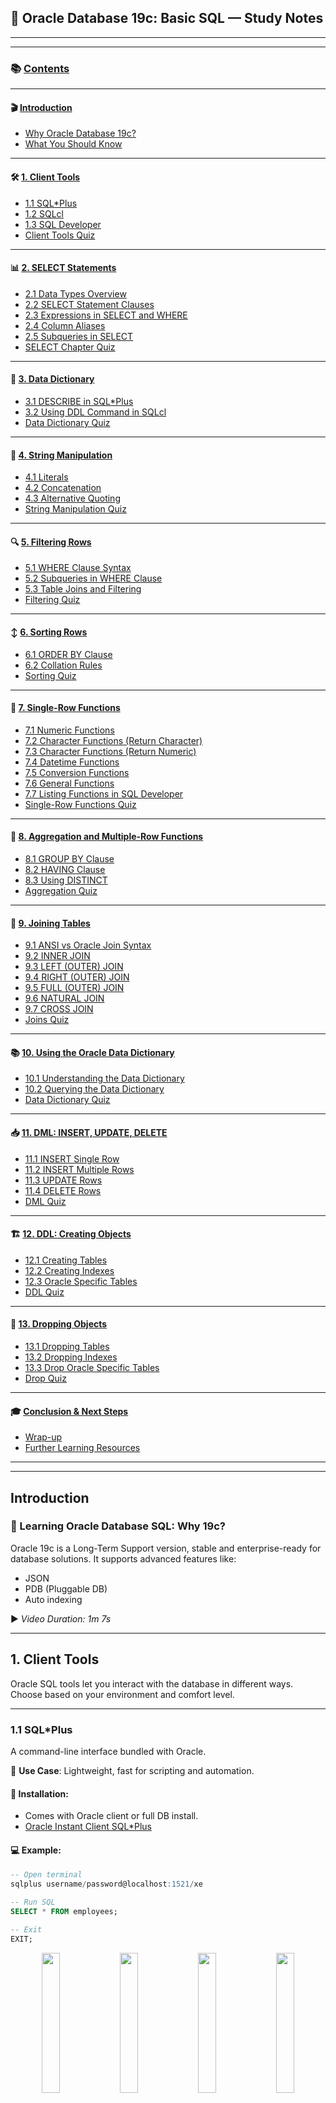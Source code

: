 ## 📘 Oracle Database 19c: Basic SQL — Study Notes

---
---

### 📚 [Contents](#contents)

---

#### 🎬 [Introduction](#-introduction)

* [Why Oracle Database 19c?](#why-oracle-database-19c)
* [What You Should Know](#what-you-should-know)

---

#### 🛠️ [1. Client Tools](#-1-client-tools)

* [1.1 SQL\*Plus](#11-sqlplus)
* [1.2 SQLcl](#12-sqlcl)
* [1.3 SQL Developer](#13-sql-developer)
* [Client Tools Quiz](#client-tools-quiz)

---

#### 📊 [2. SELECT Statements](#-2-select-statements)

* [2.1 Data Types Overview](#21-data-types-overview)
* [2.2 SELECT Statement Clauses](#22-select-statement-clauses)
* [2.3 Expressions in SELECT and WHERE](#23-expressions-in-select-and-where)
* [2.4 Column Aliases](#24-column-aliases)
* [2.5 Subqueries in SELECT](#25-subqueries-in-select)
* [SELECT Chapter Quiz](#select-chapter-quiz)

---

#### 📘 [3. Data Dictionary](#-3-data-dictionary)

* [3.1 DESCRIBE in SQL\*Plus](#31-describe-in-sqlplus)
* [3.2 Using DDL Command in SQLcl](#32-using-ddl-command-in-sqlcl)
* [Data Dictionary Quiz](#data-dictionary-quiz)

---

#### 🧵 [4. String Manipulation](#-4-string-manipulation)

* [4.1 Literals](#41-literals)
* [4.2 Concatenation](#42-concatenation)
* [4.3 Alternative Quoting](#43-alternative-quoting)
* [String Manipulation Quiz](#string-manipulation-quiz)

---

#### 🔍 [5. Filtering Rows](#-5-filtering-rows)

* [5.1 WHERE Clause Syntax](#51-where-clause-syntax)
* [5.2 Subqueries in WHERE Clause](#52-subqueries-in-where-clause)
* [5.3 Table Joins and Filtering](#53-table-joins-and-filtering)
* [Filtering Quiz](#filtering-quiz)

---

#### ↕️ [6. Sorting Rows](#-6-sorting-rows)

* [6.1 ORDER BY Clause](#61-order-by-clause)
* [6.2 Collation Rules](#62-collation-rules)
* [Sorting Quiz](#sorting-quiz)

---

#### 🧮 [7. Single-Row Functions](#-7-single-row-functions)

* [7.1 Numeric Functions](#71-numeric-functions)
* [7.2 Character Functions (Return Character)](#72-character-functions-return-character)
* [7.3 Character Functions (Return Numeric)](#73-character-functions-return-numeric)
* [7.4 Datetime Functions](#74-datetime-functions)
* [7.5 Conversion Functions](#75-conversion-functions)
* [7.6 General Functions](#76-general-functions)
* [7.7 Listing Functions in SQL Developer](#77-listing-functions-in-sql-developer)
* [Single-Row Functions Quiz](#single-row-functions-quiz)

---

#### 🧢 [8. Aggregation and Multiple-Row Functions](#-8-aggregation-and-multiple-row-functions)

* [8.1 GROUP BY Clause](#81-group-by-clause)
* [8.2 HAVING Clause](#82-having-clause)
* [8.3 Using DISTINCT](#83-using-distinct)
* [Aggregation Quiz](#aggregation-quiz)

---

#### 🔗 [9. Joining Tables](#-9-joining-tables)

* [9.1 ANSI vs Oracle Join Syntax](#91-ansi-vs-oracle-join-syntax)
* [9.2 INNER JOIN](#92-inner-join)
* [9.3 LEFT (OUTER) JOIN](#93-left-outer-join)
* [9.4 RIGHT (OUTER) JOIN](#94-right-outer-join)
* [9.5 FULL (OUTER) JOIN](#95-full-outer-join)
* [9.6 NATURAL JOIN](#96-natural-join)
* [9.7 CROSS JOIN](#97-cross-join)
* [Joins Quiz](#joins-quiz)

---

#### 📚 [10. Using the Oracle Data Dictionary](#-10-using-the-oracle-data-dictionary)

* [10.1 Understanding the Data Dictionary](#101-understanding-the-data-dictionary)
* [10.2 Querying the Data Dictionary](#102-querying-the-data-dictionary)
* [Data Dictionary Quiz](#data-dictionary-quiz)

---

#### 📥 [11. DML: INSERT, UPDATE, DELETE](#-11-dml-insert-update-delete)

* [11.1 INSERT Single Row](#111-insert-single-row)
* [11.2 INSERT Multiple Rows](#112-insert-multiple-rows)
* [11.3 UPDATE Rows](#113-update-rows)
* [11.4 DELETE Rows](#114-delete-rows)
* [DML Quiz](#dml-quiz)

---

#### 🏗️ [12. DDL: Creating Objects](#-12-ddl-creating-objects)

* [12.1 Creating Tables](#121-creating-tables)
* [12.2 Creating Indexes](#122-creating-indexes)
* [12.3 Oracle Specific Tables](#123-oracle-specific-tables)
* [DDL Quiz](#ddl-quiz)

---

#### 🧹 [13. Dropping Objects](#-13-dropping-objects)

* [13.1 Dropping Tables](#131-dropping-tables)
* [13.2 Dropping Indexes](#132-dropping-indexes)
* [13.3 Drop Oracle Specific Tables](#133-drop-oracle-specific-tables)
* [Drop Quiz](#drop-quiz)

---

#### 🎓 [Conclusion & Next Steps](#-conclusion--next-steps)

* [Wrap-up](#wrap-up)
* [Further Learning Resources](#further-learning-resources)

---
---

## Introduction

### 🎥 Learning Oracle Database SQL: Why 19c?

Oracle 19c is a Long-Term Support version, stable and enterprise-ready for database solutions. It supports advanced features like:

* JSON
* PDB (Pluggable DB)
* Auto indexing

▶️ *Video Duration: 1m 7s*

---

## 1. Client Tools

Oracle SQL tools let you interact with the database in different ways. Choose based on your environment and comfort level.

---

### 1.1 SQL\*Plus

A command-line interface bundled with Oracle.

📝 **Use Case**: Lightweight, fast for scripting and automation.

#### 🔧 Installation:

* Comes with Oracle client or full DB install.
* [Oracle Instant Client SQL\*Plus](https://www.oracle.com/database/sqldeveloper/technologies/sqlplus-downloads.html)

#### 💻 Example:

```sql
-- Open terminal
sqlplus username/password@localhost:1521/xe

-- Run SQL
SELECT * FROM employees;

-- Exit
EXIT;
```

<p align="center">
  <img src="https://github.com/user-attachments/assets/2819d8ac-7750-4c86-8e6f-0d83ce0b5346" width="24%" /> 
  <img src="https://github.com/user-attachments/assets/957dde10-c4f7-4050-914e-4012c6e0620f" width="24%" /> 
  <img src="https://github.com/user-attachments/assets/0d220d3e-8d73-4d84-bc53-821272d3364f" width="24%" />
  <img src="https://github.com/user-attachments/assets/13d8b0c6-6208-467d-95e5-6bda1c0b3758" width="24%" />
</p>

📄 [SQL\*Plus Command Reference](https://docs.oracle.com/en/database/oracle/oracle-database/19/sqpug/index.html)

---

### 1.2 SQLcl

A modern command-line tool by Oracle, supports scripting and advanced features.

📝 **Use Case**: Scripting, data export, better than SQL\*Plus in formatting and usability.

#### 🔧 Download:

* [SQLcl Download (Oracle Official)](https://www.oracle.com/database/sqldeveloper/technologies/sqlcl/download/)

#### 💻 Example:

```bash
sql your_user/your_pass@localhost:1521/XEPDB1

-- Or use connect command inside SQLcl:
connect hr/hr@localhost:1521/XEPDB1

-- Run SQL
SELECT first_name, last_name FROM employees;

-- Format table output
set sqlformat ansiconsole

-- Exit
exit;
```

<img width="1920" height="1080" alt="Screenshot (546)" src="https://github.com/user-attachments/assets/b52d7187-04d5-4ddb-995f-1bc169452714" />

📄 [SQLcl User Guide](https://docs.oracle.com/en/database/oracle/sql-developer-command-line/22.1/sclug/index.html)

---

### 1.3 SQL Developer

A graphical interface for managing Oracle databases.

📝 **Use Case**: Ideal for beginners, GUI-based table editing, data modeling.

#### 🔧 Download:

* [SQL Developer Download `Full page`](https://www.oracle.com/database/sqldeveloper/) or [Diract Dpwnload pg](https://www.oracle.com/in/database/sqldeveloper/technologies/download/)

<p align="center">
  <img src="https://github.com/user-attachments/assets/c664f9a3-031e-4c76-8b6e-32c660852a13" width="33%" /> 
  <img src="https://github.com/user-attachments/assets/5e59048e-9576-435f-8b74-5faa3d7211fa" width="33%" /> 
  <img src="https://github.com/user-attachments/assets/7d6f02ba-5641-4dcd-8789-fa6dd1eb9eb3" width="33%" />
</p>

<p align="center">
  <img src="https://github.com/user-attachments/assets/e3c975c2-1870-492d-9b06-0b9fbda4e094" width="33%" /> 
  <img src="https://github.com/user-attachments/assets/70217086-7f5d-4222-bb0a-3f8a9be09e03" width="33%" /> 
  <img src="https://github.com/user-attachments/assets/f90a6a41-f549-42cc-a7dc-1520e2ce17b0" width="33%" />
</p>

#### 💻 Connect Steps:

1. Open SQL Developer.
2. Create a new connection:

   * Username: `hr`
   * Password: `hr`
   * Host: `localhost`
   * SID: `xe` or Service Name: `XEPDB1`
3. Click "Test" → Then "Connect".

#### 💻 Run a SQL query:

```sql
SELECT department_id, department_name FROM departments;
```

📄 [SQL Developer Documentation](https://docs.oracle.com/en/database/oracle/sql-developer/)

---

## 2. SELECT Statements

### 2.1 Data Types Overview

Oracle supports a wide range of data types:

* `VARCHAR2(size)` – variable-length string
* `NUMBER(p,s)` – numeric with precision
* `DATE`, `TIMESTAMP` – date/time
* `CLOB`, `BLOB` – for large objects

#### 💻 Example:

```sql
CREATE TABLE sample (
  name VARCHAR2(50),
  salary NUMBER(8,2),
  hire_date DATE
);
```

📄 [Oracle Data Types Guide](https://docs.oracle.com/en/database/oracle/oracle-database/19/sqlrf/Data-Types.html)

<details>
  <summary style="opacity: 0.85;"><b>more</b></summary><br>

---

## 🔹 2.1.0 Data Types Overview

Oracle Database provides several **built-in data types** to define the nature of data stored in a table's columns. Understanding these is fundamental for database design, data integrity, and performance.

---

### 🔸 What is a Data Type?

A **data type** defines:

* The **kind of value** a column can hold (e.g., numbers, text, dates).
* The **operations** that can be performed on that data.
* The **storage format** and space requirements.

Choosing the right data type:

* ✅ Improves **query performance**
* ✅ Ensures **data consistency**
* ✅ Saves **storage space**

---

### 🔸 Main Categories of Data Types

Oracle classifies data types into several broad categories:

| Category       | Description                             |
| -------------- | --------------------------------------- |
| **Character**  | Textual data (names, addresses, etc.)   |
| **Numeric**    | Integers, decimals, and floating points |
| **Date/Time**  | Temporal data like dates and timestamps |
| **LOBs**       | Large objects like images, files, etc.  |
| **RAW/BINARY** | Binary data for internal use            |

---

### 🔹 2.1.1. Character Data Types

| Type           | Description                                    | Example                   |
| -------------- | ---------------------------------------------- | ------------------------- |
| `CHAR(n)`      | Fixed-length string (right-padded with spaces) | `'A'` → `'A '` if `n = 2` |
| `VARCHAR2(n)`  | Variable-length string, up to `n` bytes/chars  | `'Hello'`                 |
| `NCHAR(n)`     | Fixed-length Unicode characters                | `'ह'`                     |
| `NVARCHAR2(n)` | Variable-length Unicode string                 | `'日本語'`                   |

📌 **CHAR vs VARCHAR2**

* `CHAR` always reserves `n` characters (even if unused).
* `VARCHAR2` stores exactly what you input — more efficient for variable-length text.

🔗 [Oracle Docs - Character Data Types](https://docs.oracle.com/en/database/oracle/oracle-database/19/sqlrf/Data-Types.html#GUID-52E4A9AB-EC5F-49C7-BCCF-83E9AF35F1B7)

---

### 🔹 2.1.2. Numeric Data Types

| Type           | Description                           | Example                  |
| -------------- | ------------------------------------- | ------------------------ |
| `NUMBER(p, s)` | Precision `p`, scale `s` for decimals | `NUMBER(5,2)` → `123.45` |
| `INTEGER`      | Whole numbers (alias of `NUMBER`)     | `10`, `-2`               |
| `FLOAT`        | Approximate values, scientific use    | `3.1415E+00`             |

📌 Oracle allows extremely large numbers with up to 38 digits of precision.

✅ Example:

```sql
CREATE TABLE employees (
  id NUMBER(5),
  salary NUMBER(8,2)
);
```

🔗 [Oracle Docs - Numeric Types](https://docs.oracle.com/en/database/oracle/oracle-database/19/sqlrf/Data-Types.html#GUID-509EDC70-91F0-45A5-8C01-F5B131C3A86E)

---

### 🔹 2.1.3. Date and Time Types

| Type                       | Description                           | Example                        |
| -------------------------- | ------------------------------------- | ------------------------------ |
| `DATE`                     | Date and time (to the second)         | `'06-AUG-25 13:10:55'`         |
| `TIMESTAMP`                | DATE + fractional seconds             | `'2025-08-06 13:10:55.123'`    |
| `TIMESTAMP WITH TIME ZONE` | Includes time zone info               | `'2025-08-06 13:10:55 +05:30'` |
| `INTERVAL`                 | Time differences (e.g., days, months) | `INTERVAL '2-3' YEAR TO MONTH` |

✅ Example:

```sql
SELECT SYSDATE FROM DUAL;  -- Returns current date and time
```

🔗 [Oracle Docs - Datetime Types](https://docs.oracle.com/en/database/oracle/oracle-database/19/sqlrf/Data-Types.html#GUID-607372E2-8C9F-4AE4-B6D3-8E83CEB8C97D)

---

### 🔹 2.1.4. Large Objects (LOBs)

Used for storing **large text, images, audio, or binary files**.

| Type    | Description                     | Example Use Case          |
| ------- | ------------------------------- | ------------------------- |
| `CLOB`  | Character large object (text)   | Storing blog articles     |
| `NCLOB` | Unicode large text              | Multilingual content      |
| `BLOB`  | Binary data                     | Storing images, PDFs      |
| `BFILE` | External file in OS file system | Read-only access to files |

✅ Example:

```sql
CREATE TABLE documents (
  doc_id NUMBER,
  doc_content CLOB
);
```

🔗 [Oracle Docs - LOBs](https://docs.oracle.com/en/database/oracle/oracle-database/19/adlob/)

---

### 🔹 2.1.5. RAW and LONG Data Types

These are used **rarely**, usually for backward compatibility or specialized systems.

| Type       | Description                         | Use Case           |
| ---------- | ----------------------------------- | ------------------ |
| `RAW(n)`   | Stores binary or non-character data | Internal keys      |
| `LONG`     | Deprecated. Stores large text.      | Use `CLOB` instead |
| `LONG RAW` | Stores large binary data            | Use `BLOB` instead |

---

### 🔸 Data Types Best Practices

| Tip                              | Explanation                  |
| -------------------------------- | ---------------------------- |
| Use `VARCHAR2` instead of `CHAR` | Saves space                  |
| Use `CLOB` for long text         | `VARCHAR2` max is 4000 bytes |
| Prefer `TIMESTAMP` over `DATE`   | More precision               |
| Don’t use `LONG` / `LONG RAW`    | Deprecated                   |

![imgonline-com-ua-twotoone-ceUfsbi6NQu6Iu](https://github.com/user-attachments/assets/b2df0ab6-7031-45f4-9df9-5c913759c932)

</details>

---

### 2.2 SELECT Statement Clauses

Basic structure:

```sql
SELECT column1, column2
FROM table_name
WHERE condition
ORDER BY column1;
```

#### 💻 Example:

```sql
SELECT first_name, salary
FROM employees
WHERE department_id = 90
ORDER BY salary DESC;
```

📄 [SELECT Statement Syntax](https://docs.oracle.com/en/database/oracle/oracle-database/19/sqlrf/SELECT.html)

---

### 2.3 Expressions in SELECT and WHERE

You can use arithmetic, logical, or string expressions.

#### 💻 Example:

```sql
SELECT first_name, salary, salary * 12 AS annual_salary
FROM employees
WHERE salary > 1000;
```

---

### 2.4 Column Aliases

You can rename columns in output using `AS`.

#### 💻 Example:

```sql
SELECT first_name AS "First Name", salary AS "Monthly Pay"
FROM employees;
```

<img width="1920" height="1080" alt="Screenshot (567)" src="https://github.com/user-attachments/assets/9ece923a-3528-4461-9491-e1e3e820fabc" />

---

### 2.5 Subqueries

Subqueries = queries inside queries.

#### 💻 Example:

```sql
SELECT first_name, salary
FROM employees
WHERE salary > (SELECT AVG(salary) FROM employees);
```

---

### 2.6 Quiz

*(Just a reminder: 15 questions — test your understanding!)*

---

## 3. Data Dictionary

Oracle maintains a set of **metadata views** that store information about database objects like tables, views, columns, users, etc.

---

### 3.1 Using `DESCRIBE` in SQL\*Plus

The `DESCRIBE` command shows the structure of a table.

#### 💻 Example:

```sql
-- Describe a table
DESC employees;
```

This displays:

* Column names
* Data types
* Nullable info

📄 [DESCRIBE Command Reference](https://docs.oracle.com/en/database/oracle/oracle-database/19/sqpug/Using-SQL-Plus.html#GUID-C9F2178B-E52A-44B2-8492-81BAEBE45216)

---

### 3.2 Using DDL Commands in SQLcl

DDL = Data Definition Language
Used to define or alter the structure of database objects.

#### 💻 Example 1: Creating a table

```sql
CREATE TABLE departments (
  dept_id NUMBER PRIMARY KEY,
  dept_name VARCHAR2(50)
);
```

#### 💻 Example 2: Altering a table

```sql
ALTER TABLE departments ADD location VARCHAR2(100);
```

#### 💻 Example 3: Viewing object DDL

In SQLcl, you can use:

```sql
DDL departments;
```

🔗 [DDL in SQLcl Docs](https://docs.oracle.com/en/database/oracle/sql-developer-command-line/20.2/sclug/using-sqlcl.html#GUID-B40EC5CE-31C1-4414-8819-CFECF4C59EFB)

---

### 3.3 Common Data Dictionary Views

These views are read-only and let you query the database structure.

| View               | Description                               |
| ------------------ | ----------------------------------------- |
| `USER_TABLES`      | Tables owned by the current user          |
| `ALL_TABLES`       | Tables accessible to the current user     |
| `DBA_TABLES`       | All tables in the database (admin access) |
| `USER_TAB_COLUMNS` | Column info for user’s tables             |

#### 💻 Examples:

```sql
-- List all your tables
SELECT table_name FROM user_tables;

-- See columns of a specific table
SELECT column_name, data_type
FROM user_tab_columns
WHERE table_name = 'EMPLOYEES';
```

📄 [Oracle Data Dictionary Overview](https://docs.oracle.com/en/database/oracle/oracle-database/19/refrn/data-dictionary.html)

---

✅ **Section Complete!**
This section teaches how to:

* Check table structure
* Use DDL commands
* Explore metadata views

---

## 4. String Manipulation

Working with strings is essential in SQL — Oracle provides many functions for formatting, concatenating, and handling quotes in strings.

---

### 4.1 Literals

**Literals** are fixed values like text or numbers used in SQL queries.

#### 💻 Example:

```sql
SELECT 'Hello, Oracle!' AS greeting FROM dual;
```

* `dual` is a special one-row table used for testing expressions in Oracle.
* Strings are enclosed in single quotes `'...'`.

---

### 4.2 Concatenation

To join strings together, use the `||` operator.

#### 💻 Example:

```sql
SELECT first_name || ' ' || last_name AS full_name
FROM employees;
```

* You can also concatenate with literals:

```sql
SELECT 'Employee: ' || first_name FROM employees;
```

---

### 4.3 Alternative Quoting

To handle quotes inside strings, Oracle provides **q-quote syntax**:

#### 💻 Syntax:

```sql
q'[your string here]'
```

#### 💻 Example:

```sql
SELECT q'[This is John's pen]' AS note FROM dual;
```

* No need to escape `'` inside the string
* Delimiters can be any matching pair: `[ ]`, `{ }`, `( )`, `< >`

📄 [Oracle Alternative Quoting](https://docs.oracle.com/en/database/oracle/oracle-database/19/sqlrf/Literals.html)

---

### 4.4 Common String Functions

| Function                  | Description                | Example                                |
| ------------------------- | -------------------------- | -------------------------------------- |
| `UPPER(str)`              | Converts to uppercase      | `UPPER('abc') → 'ABC'`                 |
| `LOWER(str)`              | Converts to lowercase      | `LOWER('ABC') → 'abc'`                 |
| `INITCAP(str)`            | Capitalizes each word      | `INITCAP('oracle sql') → 'Oracle Sql'` |
| `LENGTH(str)`             | Returns length of string   | `LENGTH('Oracle') → 6`                 |
| `SUBSTR(str, start, len)` | Substring                  | `SUBSTR('OracleSQL', 1, 6) → 'Oracle'` |
| `INSTR(str, substr)`      | Find position of substring | `INSTR('Oracle', 'a') → 3`             |

#### 💻 Example:

```sql
SELECT UPPER(first_name), LENGTH(first_name)
FROM employees;
```

---

### 4.5 Quiz

🧠 *9 Questions — Practice string functions, quotes, and expressions.*

---

✅ **Section Complete!**

You've now covered:

* Handling literals and quotes
* Concatenating strings
* Using string functions like `UPPER`, `SUBSTR`, `INSTR`

---

## 5. Filtering Rows

In SQL, filtering is done using the `WHERE` clause. You can also apply conditions in joins and subqueries to refine your results.

---

### 5.1 WHERE Clause Syntax

The `WHERE` clause is used to filter rows that meet specific conditions.

#### 💻 Syntax:

```sql
SELECT column1, column2
FROM table_name
WHERE condition;
```

#### 💻 Example:

```sql
SELECT first_name, salary
FROM employees
WHERE salary > 5000;
```

You can use:

* Comparison: `=`, `!=`, `<`, `>`, `<=`, `>=`
* Logical: `AND`, `OR`, `NOT`
* Range: `BETWEEN`, `IN`, `LIKE`, `IS NULL`

#### 💻 Example with multiple conditions:

```sql
SELECT first_name, department_id
FROM employees
WHERE department_id IN (50, 80)
  AND salary BETWEEN 4000 AND 8000;
```

📄 [WHERE Clause Docs](https://docs.oracle.com/en/database/oracle/oracle-database/19/sqlrf/Conditions.html)

---

### 5.2 Subqueries in the WHERE Clause

A **subquery** inside the `WHERE` lets you compare values from another result set.

#### 💻 Example:

```sql
SELECT first_name, salary
FROM employees
WHERE salary > (
  SELECT AVG(salary) FROM employees
);
```

* This query shows employees earning **above average** salary.

---

### 5.3 Filtering in JOINs

When using `JOIN`, conditions can be applied:

* In the `ON` clause
* In the `WHERE` clause (for extra filters)

#### 💻 Example: Filtering joined tables

```sql
SELECT e.first_name, d.department_name
FROM employees e
JOIN departments d ON e.department_id = d.department_id
WHERE d.location_id = 1700;
```

* This filters only those departments in a specific location.

📄 [Oracle JOIN Reference](https://docs.oracle.com/en/database/oracle/oracle-database/19/sqlrf/Queries-and-Subqueries.html)

---

### 5.4 NULL Filtering

To check for `NULL` values:

#### 💻 Example:

```sql
SELECT employee_id, commission_pct
FROM employees
WHERE commission_pct IS NULL;
```

---

### 5.5 Quiz

🧠 *9 questions — Practice filtering using WHERE, AND/OR, subqueries, and joins.*

---

✅ **Section Complete!**
You've learned how to:

* Use `WHERE` with multiple conditions
* Compare results using subqueries
* Filter joined rows
* Work with `NULL` values

---

## 6. Sorting Rows

After retrieving data with a `SELECT` query, you can sort it using the `ORDER BY` clause. Oracle also supports sorting using **collation rules** for language-sensitive operations.

---

### 6.1 ORDER BY Clause

The `ORDER BY` clause is used to sort query results in ascending (default) or descending order.

#### 💻 Syntax:

```sql
SELECT column1, column2
FROM table_name
ORDER BY column1 [ASC|DESC];
```

#### 💻 Example 1: Sort by salary (lowest to highest)

```sql
SELECT first_name, salary
FROM employees
ORDER BY salary;
```

#### 💻 Example 2: Sort by department and then salary (highest first)

```sql
SELECT first_name, department_id, salary
FROM employees
ORDER BY department_id, salary DESC;
```

You can also use **column position**:

```sql
-- Sort by second column, descending
SELECT first_name, salary FROM employees ORDER BY 2 DESC;
```

---

### 6.2 Sorting by Expressions

You can sort using calculated fields or functions.

#### 💻 Example:

```sql
SELECT first_name, salary, salary * 12 AS annual_salary
FROM employees
ORDER BY annual_salary DESC;
```

---

### 6.3 Collation Rules (Advanced)

Oracle 12c and above supports **collation** — rules that define how characters are compared/sorted (especially for languages with accents, etc.)

#### 💻 Example:

```sql
SELECT first_name
FROM employees
ORDER BY first_name COLLATE BINARY_CI;  -- Case-insensitive sort
```

📝 Collation types:

* `BINARY`: case-sensitive (default)
* `BINARY_CI`: case-insensitive
* `BINARY_AI`: accent-insensitive

📄 [Oracle Collation Documentation](https://docs.oracle.com/en/database/oracle/oracle-database/19/nlspg/introduction-to-collation.html)

---

### 6.4 Quiz

🧠 *6 Questions — Practice sorting, using ORDER BY, and understanding collation.*

---

✅ **Section Complete!**
You now know how to:

* Sort query results using `ORDER BY`
* Use ascending/descending order
* Sort using expressions and multiple columns
* Apply collation rules for custom sorting logic

---

## 7. Single-Row Functions

Single-row functions return one result per row. They are commonly used to:

* Modify data
* Perform calculations
* Format output

Functions are categorized by **type**:

* Numeric
* Character
* Date
* Conversion
* General

You can use them in `SELECT`, `WHERE`, `ORDER BY`, etc.

---

### 7.1 Numeric Functions

#### 🔹 Common Numeric Functions:

| Function      | Description                                |
| ------------- | ------------------------------------------ |
| `ROUND(n, d)` | Rounds number `n` to `d` decimal places    |
| `TRUNC(n, d)` | Truncates number `n` to `d` decimal places |
| `MOD(m, n)`   | Returns remainder of `m/n`                 |

#### 💻 Example:

```sql
SELECT salary, ROUND(salary, -3), MOD(salary, 1000)
FROM employees;
```

---

### 7.2 Character Functions (returning **character**)

These functions work on strings and return string output.

| Function                      | Description                     |
| ----------------------------- | ------------------------------- |
| `LOWER(str)`                  | Converts to lowercase           |
| `UPPER(str)`                  | Converts to uppercase           |
| `INITCAP(str)`                | First letter uppercase          |
| `LTRIM(str)` / `RTRIM(str)`   | Trim characters from left/right |
| `SUBSTR(str, start, len)`     | Extract substring               |
| `REPLACE(str, find, replace)` | Replace text                    |

#### 💻 Example:

```sql
SELECT first_name, UPPER(first_name), SUBSTR(first_name, 1, 2)
FROM employees;
```

---

### 7.3 Character Functions (returning **numeric**)

| Function             | Description                   |
| -------------------- | ----------------------------- |
| `LENGTH(str)`        | Returns number of characters  |
| `INSTR(str, substr)` | Returns position of substring |

#### 💻 Example:

```sql
SELECT email, LENGTH(email), INSTR(email, '@')
FROM employees;
```

---

### 7.4 Datetime Functions

| Function                   | Description                           |
| -------------------------- | ------------------------------------- |
| `SYSDATE`                  | Current system date/time              |
| `CURRENT_DATE`             | Current date (user session time zone) |
| `ADD_MONTHS(date, n)`      | Add months                            |
| `MONTHS_BETWEEN(d1, d2)`   | # of months between two dates         |
| `NEXT_DAY(date, 'MONDAY')` | Next given weekday                    |
| `LAST_DAY(date)`           | Last day of the month                 |

#### 💻 Example:

```sql
SELECT hire_date, ADD_MONTHS(hire_date, 6), LAST_DAY(hire_date)
FROM employees;
```

---

### 7.5 Conversion Functions

Used to convert between data types.

| Function                | Description                   |
| ----------------------- | ----------------------------- |
| `TO_CHAR(expr, format)` | Convert date/number to string |
| `TO_DATE(str, format)`  | Convert string to date        |
| `TO_NUMBER(str)`        | Convert string to number      |

#### 💻 Example:

```sql
SELECT TO_CHAR(SYSDATE, 'DD-Mon-YYYY') AS today,
       TO_DATE('2025-12-01', 'YYYY-MM-DD') AS converted_date
FROM dual;
```

📄 [Oracle Conversion Functions](https://docs.oracle.com/en/database/oracle/oracle-database/19/sqlrf/SQL-Functions.html#GUID-67A1F9E8-8E07-4D75-9E64-98C1F5D760C1)

---

### 7.6 General Functions

| Function                      | Description                               |
| ----------------------------- | ----------------------------------------- |
| `NVL(expr1, expr2)`           | Replace `NULL` with expr2                 |
| `NVL2(expr1, expr2, expr3)`   | If expr1 not NULL return expr2 else expr3 |
| `NULLIF(expr1, expr2)`        | Returns NULL if both equal                |
| `COALESCE(expr1, expr2, ...)` | First non-NULL value                      |

#### 💻 Example:

```sql
SELECT first_name, commission_pct, NVL(commission_pct, 0)
FROM employees;
```

---

### 7.7 List Functions with SQL Developer

If you're using SQL Developer:

**📍 Steps:**

* Go to `View` → `DBMS Output`
* Use:

```sql
SELECT object_name
FROM all_objects
WHERE object_type = 'FUNCTION';
```

You can also explore:

* `ALL_FUNCTIONS`
* `USER_FUNCTIONS`

---

### 7.8 Quiz

🧠 *21 Questions — Practice all types of single-row functions in SELECT, WHERE, and expressions.*

---

✅ **Section Complete!**
You now understand:

* How to use built-in single-row functions in SQL
* Use cases for string, number, date, and conversion operations

---

## 8. Aggregation and Multiple-Row Functions

Unlike single-row functions, **aggregation (group) functions** operate on *sets of rows* and return a *single result* per group.

Common aggregate functions:

* `SUM`, `AVG`, `COUNT`, `MAX`, `MIN`

---

### 8.1 `GROUP BY` Clause

Used to group rows sharing a value in one or more columns.

#### 💻 Example:

```sql
SELECT department_id, COUNT(*) AS emp_count, AVG(salary)
FROM employees
GROUP BY department_id;
```

* Groups employees by department
* Returns count and average salary per department

---

### 8.2 `HAVING` Clause

Works like a `WHERE` clause but filters **after grouping**.

#### 💻 Example:

```sql
SELECT department_id, AVG(salary)
FROM employees
GROUP BY department_id
HAVING AVG(salary) > 5000;
```

* Filters only departments with average salary above 5000

> ⚠️ You **can’t** use `WHERE` to filter grouped results. Use `HAVING` instead.

---

### 8.3 Using `DISTINCT` in Aggregation

`DISTINCT` helps avoid duplicate values.

#### 💻 Example:

```sql
SELECT COUNT(DISTINCT department_id) AS total_departments
FROM employees;
```

* Counts only unique departments

You can also use `DISTINCT` inside `SUM`, `AVG`, etc.

---

### 🔧 Common Aggregate Functions

| Function     | Description             |
| ------------ | ----------------------- |
| `COUNT(*)`   | Counts all rows         |
| `COUNT(col)` | Counts non-null rows    |
| `SUM(col)`   | Adds all numeric values |
| `AVG(col)`   | Average of values       |
| `MIN(col)`   | Smallest value          |
| `MAX(col)`   | Largest value           |

---

### 📘 Oracle Documentation

* 📄 [Aggregate Functions — Oracle 19c SQL Reference](https://docs.oracle.com/en/database/oracle/oracle-database/19/sqlrf/SQL-Functions.html#GUID-3F3BAF1D-6E14-4FBE-817A-ADDF5F9F2E6B)

---

### 8.4 Quiz

🧠 *9 Questions — Practice GROUP BY, HAVING, and DISTINCT together with aggregation.*

---

✅ **Section Complete!**
You now understand how to:

* Aggregate data using `COUNT`, `SUM`, etc.
* Group results with `GROUP BY`
* Filter group results using `HAVING`

---

## 9. Joining Tables

In real-world databases, data is stored in **multiple related tables**. To retrieve meaningful data, we **join** them.

> 🔗 **JOIN** = Combine rows from two or more tables based on a related column (usually a foreign key).

---

### 9.1 ANSI JOIN vs Oracle JOIN Syntax

There are two styles of writing joins:

#### ✅ ANSI Syntax (Preferred)

```sql
SELECT e.first_name, d.department_name
FROM employees e
JOIN departments d
ON e.department_id = d.department_id;
```

#### ⚠️ Oracle Legacy Syntax

```sql
SELECT e.first_name, d.department_name
FROM employees e, departments d
WHERE e.department_id = d.department_id;
```

> ANSI syntax is **clearer and standard**. Use it in interviews and modern code.

---

### 9.2 `INNER JOIN`

Returns rows **only when a match exists** in both tables.

#### 💻 Example:

```sql
SELECT e.first_name, d.department_name
FROM employees e
INNER JOIN departments d
ON e.department_id = d.department_id;
```

---

### 9.3 `LEFT (OUTER) JOIN`

Returns **all rows from the left** table, even if there’s no match in the right table. Unmatched right-side values return `NULL`.

#### 💻 Example:

```sql
SELECT e.first_name, d.department_name
FROM employees e
LEFT OUTER JOIN departments d
ON e.department_id = d.department_id;
```

---

### 9.4 `RIGHT (OUTER) JOIN`

Returns **all rows from the right** table, even if there’s no match in the left table.

#### 💻 Example:

```sql
SELECT e.first_name, d.department_name
FROM employees e
RIGHT OUTER JOIN departments d
ON e.department_id = d.department_id;
```

---

### 9.5 `FULL (OUTER) JOIN`

Returns **all rows when there is a match in one of the tables**, otherwise returns `NULL`.

#### 💻 Example:

```sql
SELECT e.first_name, d.department_name
FROM employees e
FULL OUTER JOIN departments d
ON e.department_id = d.department_id;
```

---

### 9.6 `NATURAL JOIN`

Automatically joins tables by **columns with the same name**.
⚠️ Use with caution — not recommended unless you fully understand the schema.

#### 💻 Example:

```sql
SELECT *
FROM employees
NATURAL JOIN departments;
```

> Joins on all columns that have the same name and compatible datatypes.

---

### 9.7 `CROSS JOIN`

Creates **Cartesian product** — every row from the first table is joined with every row from the second table.

#### 💻 Example:

```sql
SELECT e.first_name, d.department_name
FROM employees e
CROSS JOIN departments d;
```

> 🚨 Very dangerous on large tables. Only use when needed.

---

### 🧪 Tips for Working with Joins

* Always use **aliases** for table names (e.g., `e`, `d`)
* Use `INNER JOIN` for most tasks
* Be cautious with `FULL` and `CROSS JOIN`
* Use **ER diagrams** or documentation to understand relationships

---

### 📘 Useful Links

* 📄 [Oracle SQL JOIN Syntax (19c Docs)](https://docs.oracle.com/en/database/oracle/oracle-database/19/sqlrf/Queries.html#GUID-11750D2B-6DAB-49D5-8C14-AD5A6C3B2A69)
* 🧰 [W3Schools SQL Joins Visual Guide](https://www.w3schools.com/sql/sql_join.asp)

---

### 9.8 Quiz

🧠 *21 Questions — Solidify your knowledge of JOINs with inner, outer, and cross queries.*

---

✅ **Section Complete!**
You’ve now learned to:

* Join tables using ANSI-style SQL
* Retrieve data from multiple sources

---

## 10. Using the Oracle Data Dictionary

The **Oracle Data Dictionary** is a **set of read-only tables and views** that provide information about the database, its objects, users, privileges, and more.

> 🧠 Think of it as **Oracle’s internal database about the database**.

---

### 10.1 Understanding the Data Dictionary

Oracle maintains metadata in tables such as:

| View Prefix | Meaning                                    |
| ----------- | ------------------------------------------ |
| `USER_`     | Info about **your** objects                |
| `ALL_`      | Info about **accessible** objects          |
| `DBA_`      | Info about **all** objects (need DBA role) |

#### 💻 Example:

```sql
-- See your own tables
SELECT table_name FROM user_tables;

-- See all accessible tables
SELECT table_name FROM all_tables;

-- See all tables in the database (DBA only)
SELECT table_name FROM dba_tables;
```

---

### 10.2 Querying the Data Dictionary

Let’s say you want to view all the **columns** of a table:

```sql
SELECT column_name, data_type, data_length
FROM user_tab_columns
WHERE table_name = 'EMPLOYEES';
```

📌 *Note*: Always use uppercase table names in these queries because Oracle stores metadata in uppercase.

---

### 🔍 Commonly Used Data Dictionary Views

| View               | Purpose                      |
| ------------------ | ---------------------------- |
| `USER_TABLES`      | Your tables                  |
| `USER_TAB_COLUMNS` | Columns in your tables       |
| `USER_CONSTRAINTS` | Constraints (PK, FK, etc.)   |
| `USER_INDEXES`     | Indexes                      |
| `USER_VIEWS`       | Views                        |
| `USER_SEQUENCES`   | Sequences                    |
| `USER_SYNONYMS`    | Synonyms                     |
| `USER_OBJECTS`     | All types of objects you own |

---

### 🛠 Bonus: Find Tables You Created Today

```sql
SELECT table_name, created
FROM user_objects
WHERE object_type = 'TABLE'
AND created > SYSDATE - 1;
```

---

### 📘 Useful Links

* 📚 [Oracle Data Dictionary Documentation (19c)](https://docs.oracle.com/en/database/oracle/oracle-database/19/refrn/data-dictionary-views.html)
* 🔍 [Oracle Live SQL: Explore Metadata](https://livesql.oracle.com/)
* 🛠 [USER\_ vs ALL\_ vs DBA\_ – StackOverflow Explainer](https://stackoverflow.com/a/29832871)

---

### 10.3 Quiz

🧠 *6 questions to test your metadata skills.*

---

✅ **Section Complete!**
Now you can:

* Understand and query metadata using Oracle’s dictionary
* Explore tables, columns, constraints, and more

---

## 11. DML: INSERT / UPDATE / DELETE

DML lets you **manipulate existing data** inside Oracle tables. This includes:

* `INSERT`: Add new rows
* `UPDATE`: Modify existing rows
* `DELETE`: Remove rows

Let’s go one-by-one with examples 👇

---

### 11.1 Inserting Single Rows

```sql
-- Insert one row into a table
INSERT INTO employees (employee_id, first_name, last_name, salary)
VALUES (1001, 'John', 'Doe', 50000);
```

📝 Make sure the column order in `INSERT` matches the values.

---

### 11.2 Inserting Multiple Rows

Oracle 19c supports inserting multiple rows with one `INSERT ALL` statement:

```sql
INSERT ALL
  INTO employees (employee_id, first_name, last_name, salary)
  VALUES (1002, 'Alice', 'Smith', 60000)
  
  INTO employees (employee_id, first_name, last_name, salary)
  VALUES (1003, 'Bob', 'Johnson', 55000)
SELECT * FROM dual;
```

🧠 `dual` is a dummy table used for queries that don't rely on real data.

---

### 11.3 Updating Rows

```sql
-- Give a salary hike to employee 1001
UPDATE employees
SET salary = salary + 5000
WHERE employee_id = 1001;
```

📌 Always use a `WHERE` clause in `UPDATE` to avoid updating all rows accidentally.

---

### 11.4 Deleting Rows

```sql
-- Delete employee with ID 1002
DELETE FROM employees
WHERE employee_id = 1002;
```

⚠️ **Without WHERE**, all rows in the table will be deleted!

---

### 💡 Bonus: UPDATE Using Subquery

```sql
-- Set salary based on data from another table
UPDATE employees e
SET salary = (SELECT salary FROM temp_employees t WHERE t.id = e.employee_id)
WHERE EXISTS (SELECT 1 FROM temp_employees t WHERE t.id = e.employee_id);
```

---

### 📘 Documentation & Resources

* 📚 [INSERT Statement (Oracle Docs)](https://docs.oracle.com/en/database/oracle/oracle-database/19/sqlrf/INSERT.html)
* 📚 [UPDATE Statement (Oracle Docs)](https://docs.oracle.com/en/database/oracle/oracle-database/19/sqlrf/UPDATE.html)
* 📚 [DELETE Statement (Oracle Docs)](https://docs.oracle.com/en/database/oracle/oracle-database/19/sqlrf/DELETE.html)
* 🧪 [Try DML on Live SQL](https://livesql.oracle.com)

---

### 🧪 Chapter Quiz

Test your DML skills with **12 questions**.

---

✅ **Section Complete!**
You’ve now mastered inserting, updating, and deleting data in Oracle like a pro!

---

## 12. DDL: Creating Objects

DDL is used to **define, create, or modify database schema objects** such as tables, indexes, and constraints.

Let’s break down the major components with examples 👇

---

### 12.1 Creating Tables

```sql
-- Create a simple table
CREATE TABLE employees (
  employee_id   NUMBER PRIMARY KEY,
  first_name    VARCHAR2(50),
  last_name     VARCHAR2(50),
  salary        NUMBER,
  hire_date     DATE DEFAULT SYSDATE
);
```

🔹 `VARCHAR2` is preferred over `VARCHAR` in Oracle.
🔹 `SYSDATE` returns the current system date and time.

---

### 12.2 Creating Indexes

Indexes improve query performance, especially for large datasets.

```sql
-- Create an index on last_name for faster lookups
CREATE INDEX idx_lastname ON employees (last_name);
```

🧠 Oracle automatically creates indexes for `PRIMARY KEY` and `UNIQUE` constraints.

---

### 12.3 Create Oracle-Specific Tables

Oracle offers advanced features like **object types**, **partitioned tables**, and **temporary tables**. Here’s a basic example:

```sql
-- Create a Global Temporary Table (data persists for session/transaction)
CREATE GLOBAL TEMPORARY TABLE temp_employees (
  id           NUMBER,
  name         VARCHAR2(100)
) ON COMMIT PRESERVE ROWS;
```

💡 Use this for storing intermediate or session-based data.

---

### 🔗 Documentation & Resources

* 📚 [CREATE TABLE – Oracle Docs](https://docs.oracle.com/en/database/oracle/oracle-database/19/sqlrf/CREATE-TABLE.html)
* 📚 [CREATE INDEX – Oracle Docs](https://docs.oracle.com/en/database/oracle/oracle-database/19/sqlrf/CREATE-INDEX.html)
* 📚 [Oracle Temporary Tables](https://docs.oracle.com/en/database/oracle/oracle-database/19/sqlrf/CREATE-GLOBAL-TEMPORARY-TABLE.html)

---

### ✅ Real-Life Tip

📌 When designing a table:

* Use appropriate **data types** and **constraints**
* Plan **indexes** for performance
* Document your structure in a schema diagram

---

### 🧪 Chapter Quiz

Challenge yourself with **6 questions** on DDL!

---

✅ **Section Complete!**
You now know how to **create and structure** your Oracle database using DDL!

---

## 13. Dropping Objects

Dropping objects means **permanently removing** them from the database. It’s a **destructive operation**, so use it with caution.

---

### 13.1 Dropping Tables

```sql
-- Delete the entire table structure and its data
DROP TABLE employees;
```

🔸 This removes the table *and all of its data*.
🔸 Any indexes or constraints defined on the table are also removed.

```sql
-- Drop a table only if it exists (to avoid errors)
BEGIN
   EXECUTE IMMEDIATE 'DROP TABLE employees';
EXCEPTION
   WHEN OTHERS THEN
      NULL; -- silently handle if table doesn't exist
END;
```

---

### 13.2 Dropping Indexes

```sql
-- Drop a previously created index
DROP INDEX idx_lastname;
```

💡 You can’t drop indexes that were automatically created by constraints like `PRIMARY KEY`. You must drop the constraint first.

---

### 13.3 Dropping Oracle-Specific Tables

```sql
-- Drop a Global Temporary Table
DROP TABLE temp_employees;
```

🚫 Dropping any table means **no undo** – so double-check!

---

### 🔗 Documentation & Resources

* 📚 [DROP TABLE – Oracle Docs](https://docs.oracle.com/en/database/oracle/oracle-database/19/sqlrf/DROP-TABLE.html)
* 📚 [DROP INDEX – Oracle Docs](https://docs.oracle.com/en/database/oracle/oracle-database/19/sqlrf/DROP-INDEX.html)

---

### 🧪 Chapter Quiz

📝 Test your understanding with **5 questions** on DROP commands.

---

✅ **Section Complete!**
You now know how to **safely delete tables, indexes, and other objects** from your Oracle database.

---

## 🎓 Conclusion

### ✅ Next Steps

Congratulations on completing the **Oracle Database 19c: Basic SQL** course! 🎉

Now that you’ve built a solid foundation, here’s what you can do next:

---

### 🔄 Review Key Topics

* **Practice SELECT queries** with filtering, sorting, joins, and functions
* **Explore DML** with `INSERT`, `UPDATE`, and `DELETE`
* **Experiment with DDL** by creating and dropping tables
* **Use the Data Dictionary** to understand your schema
* **Master Joins** – especially INNER, OUTER, and CROSS joins
* **Sharpen SQL skills** using platforms like:

  * [LeetCode – SQL Challenges](https://leetcode.com/problemset/database/)
  * [HackerRank – SQL Practice](https://www.hackerrank.com/domains/tutorials/10-days-of-sql)
  * [Oracle Live SQL (Playground)](https://livesql.oracle.com/)

---

### 📘 Advanced Topics You Can Explore Next

* Views, Synonyms, and Sequences
* Index optimization and performance tuning
* PL/SQL (Procedural Language SQL)
* Transactions and locking
* Triggers and stored procedures
* Oracle Architecture and Internals

---

### 🔗 Useful Resources

* 📘 [Oracle SQL Language Reference 19c](https://docs.oracle.com/en/database/oracle/oracle-database/19/sqlrf/index.html)
* 📥 [Download Oracle Database 19c](https://www.oracle.com/database/technologies/oracle19c-windows-downloads.html)
* 🧰 [Oracle SQL Developer (IDE)](https://www.oracle.com/tools/downloads/sqldev-downloads.html)
* 🎥 [Oracle Learning YouTube – Official SQL Playlist](https://www.youtube.com/playlist?list=PLnMKNibPkDnEEUdnWkM7fP5OACkMQumAG)

---

### 👣 Final Tips

* 💡 SQL isn’t just syntax — **it’s problem-solving** with data.
* 🛠️ Keep practicing on **real datasets** or using **online playgrounds**.
* 🧠 Don’t memorize — **understand why and how** each SQL clause works.
* 🔁 Revisit these notes regularly to stay sharp!


